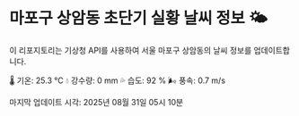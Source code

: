 
# 마포구 상암동 초단기 실황 날씨 정보 🌤️

이 리포지토리는 기상청 API를 사용하여 서울 마포구 상암동의 날씨 정보를 업데이트합니다. 

🌡️ 기온: 25.3 ℃
💧 강수량: 0 mm
💦 습도: 92 %
🌬️ 풍속: 0.7 m/s

마지막 업데이트 시각: 2025년 08월 31일 05시 10분    
